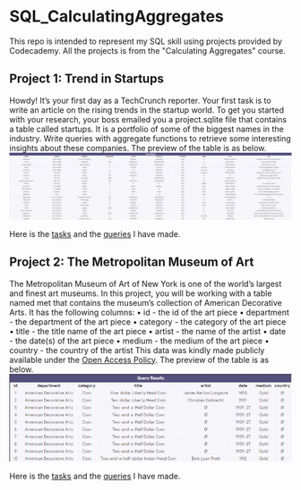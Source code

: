 # SQL_CalculatingAggregates

This repo is intended to represent my SQL skill using projects provided by Codecademy. All the projects is from the "Calculating Aggregates" course.

## Project 1: Trend in Startups
Howdy! It’s your first day as a TechCrunch reporter. Your first task is to write an article on the rising trends in the startup world.
To get you started with your research, your boss emailed you a project.sqlite file that contains a table called startups. It is a portfolio of some of the biggest names in the industry.
Write queries with aggregate functions to retrieve some interesting insights about these companies.
The preview of the table is as below.
![n](https://github.com/fafafwzn/SQL_CalculatingAggregates/blob/main/startups.PNG)

Here is the <a href="https://github.com/fafafwzn/SQL_CalculatingAggregates/blob/main/tasks1.txt" target="_blank">tasks</a> and the <a href="https://github.com/fafafwzn/SQL_CalculatingAggregates/blob/main/queries1.txt" target="_blank">queries</a> I have made.

## Project 2: The Metropolitan Museum of Art
The Metropolitan Museum of Art of New York is one of the world’s largest and finest art museums.
In this project, you will be working with a table named met that contains the museum’s collection of American Decorative Arts.
It has the following columns:
•	id - the id of the art piece
•	department - the department of the art piece
•	category - the category of the art piece
•	title - the title name of the art piece
•	artist - the name of the artist
•	date - the date(s) of the art piece
•	medium - the medium of the art piece
•	country - the country of the artist
This data was kindly made publicly available under the <a href="https://www.metmuseum.org/about-the-met/policies-and-documents/image-resources" target="_blank">Open Access Policy</a>.
The preview of the table is as below.
![n](https://github.com/fafafwzn/SQL_CalculatingAggregates/blob/main/met.PNG)

Here is the <a href="https://github.com/fafafwzn/SQL_CalculatingAggregates/blob/main/tasks2.txt" target="_blank">tasks</a> and the <a href="https://github.com/fafafwzn/SQL_CalculatingAggregates/blob/main/queries2.txt" target="_blank">queries</a> I have made.
